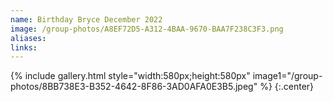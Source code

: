 ```yaml
---
name: Birthday Bryce December 2022
image: /group-photos/A8EF72D5-A312-4BAA-9670-BAA7F238C3F3.png
aliases:
links: 
---
```

 
{% include gallery.html style="width:580px;height:580px" image1="/group-photos/8BB738E3-B352-4642-8F86-3AD0AFA0E3B5.jpeg"  %} {:.center}
